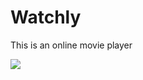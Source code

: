 # Watchly

This is an online movie player

<img src="https://github.com/mostafamahmoudabdelaleem/Watchly/raw/master/img/watchly.png"/>